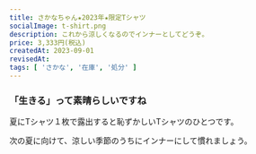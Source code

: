 ```yaml
---
title: さかなちゃん★2023年★限定Tシャツ
socialImage: t-shirt.png
description: これから涼しくなるのでインナーとしてどうぞ。
price: 3,333円(税込)
createdAt: 2023-09-01
revisedAt: 
tags: [ 'さかな', '在庫', '処分' ]
---
```


### 「生きる」って素晴らしいですね

夏にTシャツ１枚で露出すると恥ずかしいTシャツのひとつです。

次の夏に向けて、涼しい季節のうちにインナーにして慣れましょう。

